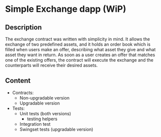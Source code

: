 # Simple Exchange dapp (WiP)

## Description
The exchange contract was written with simplicity in mind. It allows the exchange of two predefined assets, and it holds an order book which is filled when users make an offer, describing what asset they give and what asset they want in return. As soon as a user creates an offer that matches one of the existing offers, the contract will execute the exchange and the counterparts will receive their desired assets.

## Content

- Contracts:
  - Non-upgradable version
  - Upgradable version
- Tests:
  - Unit tests (both versions)
     - testing helpers
  - Integration test
  - Swingset tests (upgradable version)


